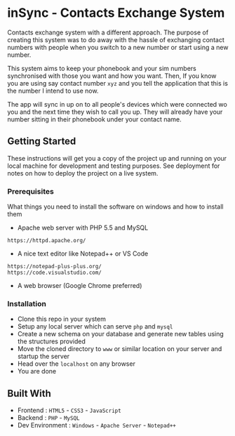 # inSync - Contacts Exchange System

Contacts exchange system with a different approach. The purpose of creating this system was to do away with the hassle of exchanging contact numbers with people when you switch to a new number or start using a new number.

This system aims to keep your phonebook and your sim numbers synchronised with those you want and how you want. Then, If you know you are using say contact number ``` xyz ``` and you tell the application that this is the number I intend to use now.

The app will sync in up on to all people's devices which were connected wo you and the next time they wish to call you up. They will already have your number sitting in their phonebook under your contact name.

## Getting Started

These instructions will get you a copy of the project up and running on your local machine for development and testing purposes. See deployment for notes on how to deploy the project on a live system.

### Prerequisites

What things you need to install the software on windows and how to install them
* Apache web server with PHP 5.5 and MySQL
```
https://httpd.apache.org/
```
* A nice text editor like Notepad++ or VS Code
```
https://notepad-plus-plus.org/
https://code.visualstudio.com/
```
* A web browser (Google Chrome preferred)

### Installation

* Clone this repo in your system
* Setup any local server which can serve ```php``` and ```mysql```
* Create a new schema on your database and generate new tables using the structures provided
* Move the cloned directory to ```www``` or similar location on your server and startup the server
* Head over the ```localhost``` on any browser
* You are done

## Built With

* Frontend : ```HTML5``` - ```CSS3``` - ```JavaScript```
* Backend : ```PHP``` - ```MySQL```
* Dev Environment : ```Windows``` - ```Apache Server``` - ```Notepad++```
